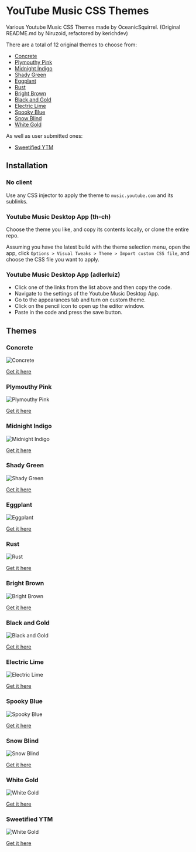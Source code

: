 # YouTube Music CSS Themes

Various Youtube Music CSS Themes made by OceanicSquirrel. (Original README.md by Niruzoid, refactored by kerichdev)

There are a total of 12 original themes to choose from:

* [Concrete](https://github.com/kerichdev/themes-for-ytmdesktop-player/tree/main#concrete)
* [Plymouthy Pink](https://github.com/kerichdev/themes-for-ytmdesktop-player/tree/main#plymouthy-pink)
* [Midnight Indigo](https://github.com/kerichdev/themes-for-ytmdesktop-player/tree/main#midnight-indigo)
* [Shady Green](https://github.com/kerichdev/themes-for-ytmdesktop-player/tree/main#Shady-Green)
* [Eggplant](https://github.com/kerichdev/themes-for-ytmdesktop-player/tree/main#eggplant)
* [Rust](https://github.com/kerichdev/themes-for-ytmdesktop-player/tree/main#Rust)
* [Bright Brown](https://github.com/kerichdev/themes-for-ytmdesktop-player/tree/main#bright-brown)
* [Black and Gold](https://github.com/kerichdev/themes-for-ytmdesktop-player/tree/main#black-and-gold)
* [Electric Lime](https://github.com/kerichdev/themes-for-ytmdesktop-player/tree/main#electric-lime)
* [Spooky Blue](https://github.com/kerichdev/themes-for-ytmdesktop-player/tree/main#spooky-blue)
* [Snow Blind](https://github.com/kerichdev/themes-for-ytmdesktop-player/tree/main#Snow-Blind)
* [White Gold](https://github.com/kerichdev/themes-for-ytmdesktop-player/tree/main#White-Gold)

As well as user submitted ones:

* [Sweetified YTM](https://github.com/kerichdev/themes-for-ytmdesktop-player/tree/main#Sweetified-YTM)

## Installation

### No client

Use any CSS injector to apply the theme to `music.youtube.com` and its sublinks.

### Youtube Music Desktop App (th-ch)

Choose the theme you like, and copy its contents locally, or clone the entire repo.

Assuming you have the latest build with the theme selection menu, open the app, click `Options > Visual Tweaks > Theme > Import custom CSS file`, and choose the CSS file you want to apply.

### Youtube Music Desktop App (adlerluiz)

* Click one of the links from the list above and then copy the code.
* Navigate to the settings of the Youtube Music Desktop App.
* Go to the appearances tab and turn on custom theme.
* Click on the pencil icon to open up the editor window.
* Paste in the code and press the save button.

## Themes

### Concrete

![Concrete](https://i.ibb.co/sFhgQ7h/Concrete.png "Concrete")

[Get it here](https://github.com/kerichdev/themes-for-ytmdesktop-player/blob/main/Dark%20Themes/Monocolored/Concrete.css)

### Plymouthy Pink

![Plymouthy Pink](https://i.ibb.co/c6pWBXS/Plymouthy-Pink.png "Plymouthy Pink")

[Get it here](https://github.com/kerichdev/themes-for-ytmdesktop-player/blob/main/Dark%20Themes/Monocolored/Plymouthy%20Pink.css)

### Midnight Indigo

![Midnight Indigo](https://i.ibb.co/239ybg6/Midnight-Indigo.png "Midnight Indigo")

[Get it here](https://github.com/kerichdev/themes-for-ytmdesktop-player/blob/main/Dark%20Themes/Monocolored/Midnight%20Indigo.css)

### Shady Green

![Shady Green](https://i.ibb.co/6vyzR0w/Shady-Green.png "Shady Green")

[Get it here](https://github.com/kerichdev/themes-for-ytmdesktop-player/blob/main/Dark%20Themes/Monocolored/Shady%20Green.css)

### Eggplant

![Eggplant](https://i.ibb.co/ykp8pv3/Eggplant.png "Eggplant")

[Get it here](https://github.com/kerichdev/themes-for-ytmdesktop-player/blob/main/Dark%20Themes/Monocolored/Eggplant.css)

### Rust

![Rust](https://i.ibb.co/5YS0KLK/Rust.png "Rust")

[Get it here](https://github.com/kerichdev/themes-for-ytmdesktop-player/blob/main/Dark%20Themes/Monocolored/Rust.css)

### Bright Brown

![Bright Brown](https://i.ibb.co/8dddJh3/Bright-Brown.png "Bright Brown")

[Get it here](https://github.com/kerichdev/themes-for-ytmdesktop-player/blob/main/Dark%20Themes/Monocolored/Bright%20Brown.css)

### Black and Gold

![Black and Gold](https://i.ibb.co/JdFCThr/Blackand-Gold.png "Black and Gold")

[Get it here](https://github.com/kerichdev/themes-for-ytmdesktop-player/blob/main/Dark%20Themes/Blackout/Black%20and%20Gold.css)

### Electric Lime

![Electric Lime](https://i.ibb.co/4Fb1TvF/Electric-Lime.png "Electric Lime")

[Get it here](https://github.com/kerichdev/themes-for-ytmdesktop-player/blob/main/Dark%20Themes/Blackout/Electric%20Lime.css)

### Spooky Blue

![Spooky Blue](https://i.ibb.co/LNCV8dM/Spooky-Blue.png "Spooky Blue")

[Get it here](https://github.com/kerichdev/themes-for-ytmdesktop-player/blob/main/Dark%20Themes/Blackout/Spooky%20Blue.css)

### Snow Blind

![Snow Blind](https://i.ibb.co/dbYtSzG/Snow-Blind.png "Snow Blind")

[Get it here](https://github.com/kerichdev/themes-for-ytmdesktop-player/blob/main/Light%20Themes/Monocolored/Snow%20Blind.css)

### White Gold

![White Gold](https://i.ibb.co/0GZDcS9/White-Gold.png "White Gold")

[Get it here](https://github.com/kerichdev/themes-for-ytmdesktop-player/blob/main/Light%20Themes/Whiteout/White%20Gold.css)

### Sweetified YTM

![White Gold](https://i.ibb.co/L5RjRbr/image.png "Sweetified YTM")

[Get it here](https://github.com/kerichdev/themes-for-ytmdesktop-player/blob/main/Dark%20Themes/Blackout/Sweetified%20YTM.css)
